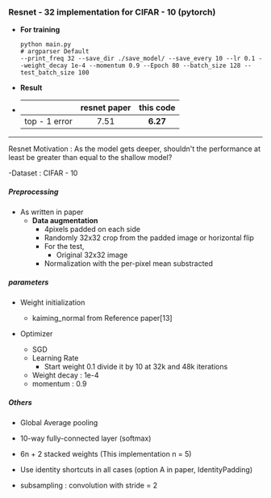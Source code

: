 ### Resnet - 32 implementation for CIFAR - 10 (pytorch)

- **For training**

  ~~~ 
  python main.py 
  # argparser Default 
  --print_freq 32 --save_dir ./save_model/ --save_every 10 --lr 0.1 --weight_decay 1e-4 --momentum 0.9 --Epoch 80 --batch_size 128 --test_batch_size 100 
  ~~~

- **Result** 

- |               | resnet paper | this code |
  | ------------- | :----------: | :-------: |
  | top - 1 error |     7.51     | **6.27**  |

---

Resnet Motivation : As the model gets deeper, shouldn't the performance at least be greater than equal to the shallow model? 

-Dataset : CIFAR - 10

##### Preprocessing 

- As written in paper 
  - **Data augmentation**
    - 4pixels padded on each side
    - Randomly 32x32 crop from the padded image or horizontal flip
    - For the test, 
      - Original 32x32 image
    - Normalization with the per-pixel mean substracted 

##### parameters

- Weight initialization
  - kaiming_normal from Reference paper[13]

- Optimizer
  - SGD 
  - Learning Rate 
    - Start weight 0.1 divide it by 10 at 32k and 48k iterations 
  - Weight decay : 1e-4
  - momentum : 0.9

##### Others

- Global Average pooling

- 10-way fully-connected layer (softmax)

- 6n + 2 stacked weights (This implementation n = 5)

- Use identity shortcuts in all cases (option A in paper, IdentityPadding) 

- subsampling : convolution with stride = 2

  